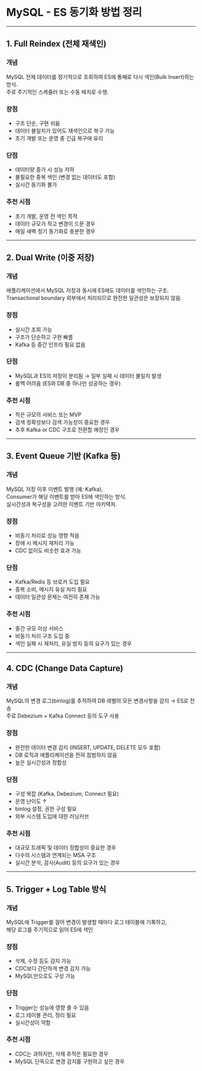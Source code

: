 # MySQL - ES 동기화 방법 정리

---

## 1. Full Reindex (전체 재색인)

### 개념
MySQL 전체 데이터를 정기적으로 조회하여 ES에 통째로 다시 색인(Bulk Insert)하는 방식.  
주로 주기적인 스케줄러 또는 수동 배치로 수행.

### 장점
- 구조 단순, 구현 쉬움
- 데이터 불일치가 있어도 재색인으로 복구 가능
- 초기 개발 또는 운영 중 긴급 복구에 유리

### 단점
- 데이터량 증가 시 성능 저하
- 불필요한 중복 색인 (변경 없는 데이터도 포함)
- 실시간 동기화 불가

### 추천 시점
- 초기 개발, 운영 전 색인 목적
- 데이터 규모가 작고 변경이 드문 경우
- 매일 새벽 정기 동기화로 충분한 경우

---

## 2. Dual Write (이중 저장)

### 개념
애플리케이션에서 MySQL 저장과 동시에 ES에도 데이터를 색인하는 구조.  
Transactional boundary 외부에서 처리되므로 완전한 일관성은 보장되지 않음.

### 장점
- 실시간 조회 가능
- 구조가 단순하고 구현 빠름
- Kafka 등 중간 인프라 필요 없음

### 단점
- MySQL과 ES의 저장이 분리됨 → 일부 실패 시 데이터 불일치 발생
- 롤백 어려움 (ES와 DB 중 하나만 성공하는 경우)

### 추천 시점
- 작은 규모의 서비스 또는 MVP
- 검색 정확성보다 검색 가능성이 중요한 경우
- 추후 Kafka or CDC 구조로 전환할 예정인 경우

---

## 3. Event Queue 기반 (Kafka 등)

### 개념
MySQL 저장 이후 이벤트 발행 (예: Kafka),  
Consumer가 해당 이벤트를 받아 ES에 색인하는 방식.  
실시간성과 복구성을 고려한 이벤트 기반 아키텍처.

### 장점
- 비동기 처리로 성능 영향 적음
- 장애 시 메시지 재처리 가능
- CDC 없이도 비슷한 효과 가능

### 단점
- Kafka/Redis 등 브로커 도입 필요
- 중복 소비, 메시지 유실 처리 필요
- 데이터 일관성 문제는 여전히 존재 가능

### 추천 시점
- 중간 규모 이상 서비스
- 비동기 처리 구조 도입 중
- 색인 실패 시 재처리, 유실 방지 등의 요구가 있는 경우

---

## 4. CDC (Change Data Capture)

### 개념
MySQL의 변경 로그(binlog)를 추적하여 DB 레벨의 모든 변경사항을 감지 → ES로 전송  
주로 Debezium + Kafka Connect 등의 도구 사용

### 장점
- 완전한 데이터 변경 감지 (INSERT, UPDATE, DELETE 모두 포함)
- DB 로직과 애플리케이션을 전혀 침범하지 않음
- 높은 실시간성과 정합성

### 단점
- 구성 복잡 (Kafka, Debezium, Connect 필요)
- 운영 난이도 ↑
- binlog 설정, 권한 구성 필요
- 외부 시스템 도입에 대한 러닝커브

### 추천 시점
- 대규모 트래픽 및 데이터 정합성이 중요한 경우
- 다수의 시스템과 연계되는 MSA 구조
- 실시간 분석, 감사(Audit) 등의 요구가 있는 경우

---

## 5. Trigger + Log Table 방식

### 개념
MySQL에 Trigger를 걸어 변경이 발생할 때마다 로그 테이블에 기록하고,  
해당 로그를 주기적으로 읽어 ES에 색인

### 장점
- 삭제, 수정 등도 감지 가능
- CDC보다 간단하게 변경 감지 가능
- MySQL만으로도 구성 가능

### 단점
- Trigger는 성능에 영향 줄 수 있음
- 로그 테이블 관리, 정리 필요
- 실시간성이 약함

### 추천 시점
- CDC는 과하지만, 삭제 추적은 필요한 경우
- MySQL 단독으로 변경 감지를 구현하고 싶은 경우

